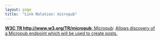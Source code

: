 ```yaml
---
layout: page
title:  "Link Relation: micropub"
---
```


[**W3C TR http://www.w3.org/TR/micropub**: Micropub](/specs/W3C/TR/micropub "Micropub is an open API standard that is used to create posts on one's own domain using third-party clients. Web apps and native apps (e.g. iPhone, Android) can use Micropub to post short notes, photos, events or other posts to your own site."): [Allows discovery of a Micropub endpoint which will be used to create posts.](https://www.w3.org/TR/micropub/#endpoint-discovery)

